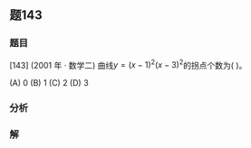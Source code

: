 ## 题143
### 题目
[143] (2001 年 · 数学二) 曲线$y = {( x - 1) }^{2}{( x - 3) }^{2}$的拐点个数为( )。

(A) 0 (B) 1 (C) 2 (D) 3
### 分析

### 解